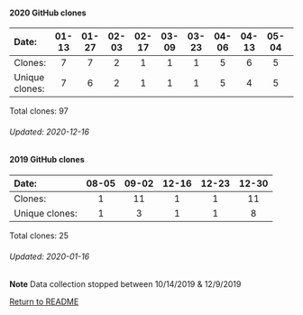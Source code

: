 #### 2020 GitHub clones
Date:		  |  01-13   |       01-27   |       02-03   |       02-17   |       03-09   |       03-23   |       04-06   |       04-13   |       05-04   |       06-01   |       07-13   |       07-20   |  07-27  |   08-03  |  08-10  |  08-17  |  08-24  |  08-31  |  09-07  |  09-14  |  09-21  |  09-28  |  10-05  |  10-19  |  11-02  |  11-30
|:---     |:---:  |:---:  |:---:  |:---:  |:---:  |:---:  |:---:  |:---:  |:---:  |:---:  |:---:  |:---:  |:---:  |:---:  |:---:  |:---:  |:---:  |:---:  |:---:  |:---:  |:---:  |:---:  |:---:  |:---:  |:---:  |:---:
Clones:		  |    7       |       7       |       2       |       1       |       1       |       1       |       5       |       6       |       5       |       2       |       1       |       1       |  11     |   1      |  6      |  1      |  1      |  1      |  10     |  2      |  1      |  4      |  4      |  3      |  11     |  2
Unique            clones:  |    7       |       6       |       2       |       1       |       1       |       1       |       5       |       4       |       5       |       1       |       1       |       1  |      11  |      1  |      6  |      1  |      1  |      1  |      7  |      2  |      1  |      4  |      4  |      3  |      9  |      2

Total clones: 97
###### Updated: 2020-12-16

#### 2019 GitHub clones
Date:    |        08-05   |       09-02   |  12-16  |  12-23  |  12-30
|:---    |:---:   |:---:  |:---:  |:---:  |:---:
Clones:  |        1       |       11      |  1      |  1  |  11
Unique   clones:  |       1       |       3  |      1  |      1  |      8

Total clones: 25
###### Updated: 2020-01-16
**Note**  Data collection stopped between 10/14/2019 & 12/9/2019

[Return to README](https://github.com/BradleyA/dmonitor#dmonitor)
